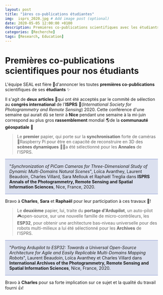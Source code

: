 ```yaml
---
layout: post
title: "1ères co-publications étudiantes"
img:  isprs_2020.jpg # Add image post (optional)
date: 2020-05-05 12:00:00 +0100
description: Premières co-publications scientifiques avec les étudiants SEAL 
categories: [Recherche]
tags: [Research, Education]
--- 
```



# Premières co-publications scientifiques pour nos étudiants

L'équipe SEAL est fière 🤗d'annoncer les toutes **premières co-publications** scientifiques de ses **étudiants** ✨

Il s'agit de **deux articles** 📃qui ont été acceptés par le commité de sélection au **congrès international** de l'**ISPRS** 💫(*International Society for Photogrammetry and Remote Sensing*) 2020. Cette conférence d'une semaine qui aurait dû se tenir à **Nice** pendant une semaine à la mi-juin correspond au plus gros **rassemblement** mondial 🌎de la **communauté géospatiale** 📍

> Le **premier** papier, qui porte sur la **synchronisation** forte de caméras 📸Raspberry Pi pour être en capacité de reconstruire en 3D des **scènes dynamiques** 🐠🌳a été sélectionné pour les **Annales** de l'ISPRS. 


<p style="background:#dbe0ef; border-top:2px solid #aeb8de; border-bottom:2px solid #aeb8de; padding:1em 1em 1em 1em;">
"<em>Synchronization of PiCam Cameras for Three-Dimensional Study of Dynamic Multi-Domains Natural Scenes</em>", Loïca Avanthey, Laurent Beaudoin, Charles Villard, Sara Mellouk et Raphaël Treglia dans <strong>ISPRS Annals of the Photogrammetry, Remote Sensing and Spatial Information Sciences</strong>, Nice, France, 2020.</p>

Bravo à **Charles**, **Sara** et **Raphaël** pour leur participation à ces travaux 👏!


> Le **deuxième** papier, lui, traite du **portage d'Ardupilot**, un auto-pilot 🎮open-source, sur une nouvelle famille de micro-contrôleurs, les **ESP32**, pour obtenir une architecture bas-niveau universelle pour des robots multi-milieux a lui été sélectionné pour les **Archives** de l'ISPRS. 

<p style="background:#dbe0ef; border-top:2px solid #aeb8de; border-bottom:2px solid #aeb8de; padding:1em 1em 1em 1em;">
"<em>Porting Ardupilot to ESP32: Towards a Universal Open-Source Architecture for Agile and Easily Replicable Multi-Domains Mapping Robots</em>", Laurent Beaudoin, Loïca Avanthey et Charles Villard dans <strong>International Archives of the Photogrammetry, Remote Sensing and Spatial Information Sciences</strong>, Nice, France, 2020.</p>  

Bravo à **Charles** pour sa forte implication sur ce sujet et la qualité du travail fourni 👍!   

  

















